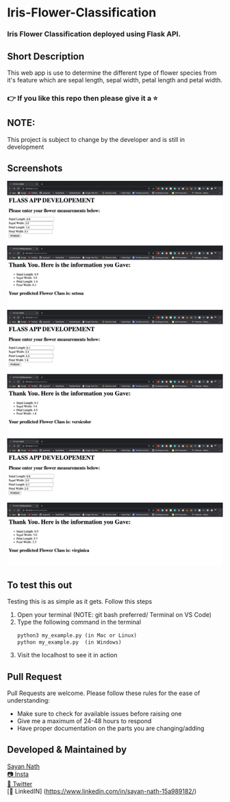 # Iris-Flower-Classification
### Iris Flower Classification deployed using Flask API.

## Short Description
This web app is use to determine the different type of flower species from it's feature which are sepal length, sepal width, petal length and petal width.

### 👉 If you like this repo then please give it a ⭐️

## NOTE:
This project is subject to change by the developer and is still in development

## Screenshots
<img src="Screenshots/1.png" />
<img src="Screenshots/2.png" />
<img src="Screenshots/3.png" />
<img src="Screenshots/4.png" />
<img src="Screenshots/5.png" />
<img src="Screenshots/6.png" />

## To test this out
Testing this is as simple as it gets. Follow this steps
1. Open your terminal (NOTE: git bash preferred/ Terminal on VS Code)
2. Type the following command in the terminal
     ```
     python3 my_example.py (in Mac or Linux)
     python my_example.py  (in Windows)
     ```
3. Visit the localhost to see it in action

## Pull Request

Pull Requests are welcome. Please follow these rules for the ease of understanding:
* Make sure to check for available issues before raising one
* Give me a maximum of 24-48 hours to respond
* Have proper documentation on the parts you are changing/adding


## Developed & Maintained by
[Sayan Nath](https://sayan-nath.web.app/)<br>
[📷 Insta](https://www.instagram.com/sayannath235/)<br>
[🐤 Twitter](https://twitter.com/SayanNa20204009)<br>
[🧳 LinkedIN] (https://www.linkedin.com/in/sayan-nath-15a989182/)
